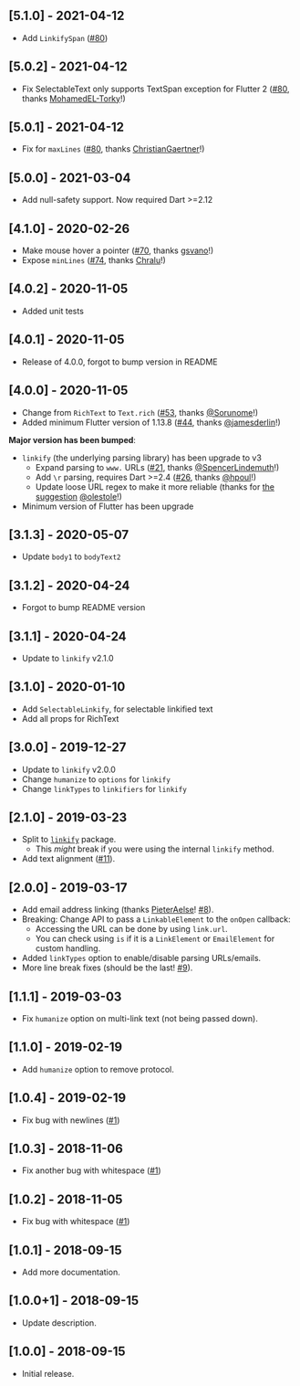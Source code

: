 ## [5.1.0] - 2021-04-12

-  Add `LinkifySpan` ([#80](https://github.com/Cretezy/flutter_linkify/pull/108))

## [5.0.2] - 2021-04-12

-  Fix SelectableText only supports TextSpan exception for Flutter 2 ([#80](https://github.com/Cretezy/flutter_linkify/pull/80), thanks [MohamedEL-Torky](https://github.com/MohamedEL-Torky)!)

## [5.0.1] - 2021-04-12

- Fix for `maxLines` ([#80](https://github.com/Cretezy/flutter_linkify/pull/85), thanks [ChristianGaertner](https://github.com/ChristianGaertner)!)

## [5.0.0] - 2021-03-04

- Add null-safety support. Now required Dart >=2.12

## [4.1.0] - 2020-02-26

- Make mouse hover a pointer ([#70](https://github.com/Cretezy/flutter_linkify/pull/70), thanks [gsvano](https://github.com/gsvano)!)
- Expose `minLines` ([#74](https://github.com/Cretezy/flutter_linkify/pull/74), thanks [Chralu](https://github.com/Chralu)!)

## [4.0.2] - 2020-11-05

- Added unit tests

## [4.0.1] - 2020-11-05

- Release of 4.0.0, forgot to bump version in README

## [4.0.0] - 2020-11-05

- Change from `RichText` to `Text.rich` ([#53](https://github.com/Cretezy/flutter_linkify/pull/53), thanks [@Sorunome](https://github.com/Sorunome)!)
- Added minimum Flutter version of 1.13.8 ([#44](https://github.com/Cretezy/flutter_linkify/issues/44), thanks [@jamesderlin](https://github.com/jamesderlin)!)

**Major version has been bumped**:
- `linkify` (the underlying parsing library) has been upgrade to v3
  - Expand parsing to `www.` URLs ([#21](https://github.com/Cretezy/linkify/pull/21), thanks [@SpencerLindemuth](https://github.com/SpencerLindemuth)!)
  - Add `\r` parsing, requires Dart >=2.4 ([#26](https://github.com/Cretezy/linkify/pull/26), thanks [@hpoul](https://github.com/hpoul)!)
  - Update loose URL regex to make it more reliable (thanks for [the suggestion](https://github.com/Cretezy/linkify/issues/19#issuecomment-640587130) [@olestole](https://github.com/olestole)!)
- Minimum version of Flutter has been upgrade

## [3.1.3] - 2020-05-07

- Update `body1` to `bodyText2`

## [3.1.2] - 2020-04-24

- Forgot to bump README version

## [3.1.1] - 2020-04-24

- Update to `linkify` v2.1.0

## [3.1.0] - 2020-01-10

- Add `SelectableLinkify`, for selectable linkified text
- Add all props for RichText

## [3.0.0] - 2019-12-27

- Update to `linkify` v2.0.0
- Change `humanize` to `options` for `linkify`
- Change `linkTypes` to `linkifiers` for `linkify`

## [2.1.0] - 2019-03-23

- Split to [`linkify`](https://github.com/Cretezy/linkify) package.
  - This *might* break if you were using the internal `linkify` method.
- Add text alignment ([#11](https://github.com/Cretezy/flutter_linkify/issues/11)).

## [2.0.0] - 2019-03-17

- Add email address linking (thanks [PieterAelse](https://github.com/PieterAelse)! [#8](https://github.com/Cretezy/flutter_linkify/pull/8)).
- Breaking: Change API to pass a `LinkableElement` to the `onOpen` callback:
  - Accessing the URL can be done by using `link.url`.
  - You can check using `is` if it is a `LinkElement` or `EmailElement` for custom handling.
- Added `linkTypes` option to enable/disable parsing URLs/emails.
- More line break fixes (should be the last! [#9](https://github.com/Cretezy/flutter_linkify/issues/9)).

## [1.1.1] - 2019-03-03

- Fix `humanize` option on multi-link text (not being passed down).

## [1.1.0] - 2019-02-19

- Add `humanize` option to remove protocol.

## [1.0.4] - 2019-02-19

- Fix bug with newlines ([#1](https://github.com/Cretezy/flutter_linkify/issues/1))

## [1.0.3] - 2018-11-06

- Fix another bug with whitespace ([#1](https://github.com/Cretezy/flutter_linkify/issues/1))

## [1.0.2] - 2018-11-05

- Fix bug with whitespace ([#1](https://github.com/Cretezy/flutter_linkify/issues/1))

## [1.0.1] - 2018-09-15

- Add more documentation.

## [1.0.0+1] - 2018-09-15

- Update description.

## [1.0.0] - 2018-09-15

- Initial release.
